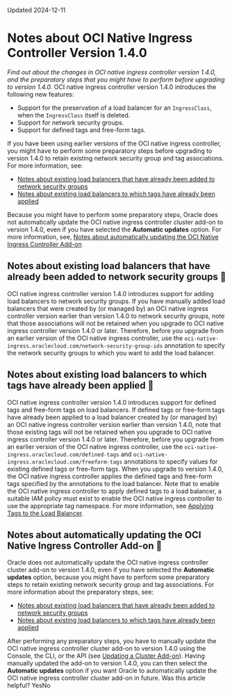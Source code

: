Updated 2024-12-11
# Notes about OCI Native Ingress Controller Version 1.4.0
_Find out about the changes in OCI native ingress controller version 1.4.0, and the preparatory steps that you might have to perform before upgrading to version 1.4.0._
OCI native ingress controller version 1.4.0 introduces the following new features:
  * Support for the preservation of a load balancer for an `IngressClass`, when the `IngressClass` itself is deleted.
  * Support for network security groups.
  * Support for defined tags and free-form tags.


If you have been using earlier versions of the OCI native ingress controller, you might have to perform some preparatory steps before upgrading to version 1.4.0 to retain existing network security group and tag associations. For more information, see:
  * [Notes about existing load balancers that have already been added to network security groups](https://docs.oracle.com/en-us/iaas/Content/ContEng/Tasks/contengsettingupnativeingresscontroller-140migrationnotes.htm#contengsettingupnativeingresscontroller_114migrationnotes__nic-140-notes-nsg-migration)
  * [Notes about existing load balancers to which tags have already been applied](https://docs.oracle.com/en-us/iaas/Content/ContEng/Tasks/contengsettingupnativeingresscontroller-140migrationnotes.htm#contengsettingupnativeingresscontroller_114migrationnotes__nic-140-notes-tag-migration)


Because you might have to perform some preparatory steps, Oracle does not automatically update the OCI native ingress controller cluster add-on to version 1.4.0, even if you have selected the **Automatic updates** option. For more information, see, [Notes about automatically updating the OCI Native Ingress Controller Add-on](https://docs.oracle.com/en-us/iaas/Content/ContEng/Tasks/contengsettingupnativeingresscontroller-140migrationnotes.htm#contengsettingupnativeingresscontroller_114migrationnotes__nic-140-notes-auto-update)
## Notes about existing load balancers that have already been added to network security groups 🔗 
OCI native ingress controller version 1.4.0 introduces support for adding load balancers to network security groups.
If you have manually added load balancers that were created by (or managed by) an OCI native ingress controller version earlier than version 1.4.0 to network security groups, note that those associations will not be retained when you upgrade to OCI native ingress controller version 1.4.0 or later.
Therefore, before you upgrade from an earlier version of the OCI native ingress controller, use the `oci-native-ingress.oraclecloud.com/network-security-group-ids` annotation to specify the network security groups to which you want to add the load balancer.
## Notes about existing load balancers to which tags have already been applied 🔗 
OCI native ingress controller version 1.4.0 introduces support for defined tags and free-form tags on load balancers.
If defined tags or free-form tags have already been applied to a load balancer created by (or managed by) an OCI native ingress controller version earlier than version 1.4.0, note that those existing tags will not be retained when you upgrade to OCI native ingress controller version 1.4.0 or later.
Therefore, before you upgrade from an earlier version of the OCI native ingress controller, use the `oci-native-ingress.oraclecloud.com/defined-tags` and `oci-native-ingress.oraclecloud.com/freeform-tags` annotations to specify values for existing defined tags or free-form tags.
When you upgrade to version 1.4.0, the OCI native ingress controller applies the defined tags and free-form tags specified by the annotations to the load balancer.
Note that to enable the OCI native ingress controller to apply defined tags to a load balancer, a suitable IAM policy must exist to enable the OCI native ingress controller to use the appropriate tag namespace. 
For more information, see [Applying Tags to the Load Balancer](https://docs.oracle.com/en-us/iaas/Content/ContEng/Tasks/contengsettingupnativeingresscontroller-configuring.htm#contengsettingupnativeingresscontroller_addingtags).
## Notes about automatically updating the OCI Native Ingress Controller Add-on 🔗 
Oracle does not automatically update the OCI native ingress controller cluster add-on to version 1.4.0, even if you have selected the **Automatic updates** option, because you might have to perform some preparatory steps to retain existing network security group and tag associations. For more information about the preparatory steps, see:
  * [Notes about existing load balancers that have already been added to network security groups](https://docs.oracle.com/en-us/iaas/Content/ContEng/Tasks/contengsettingupnativeingresscontroller-140migrationnotes.htm#contengsettingupnativeingresscontroller_114migrationnotes__nic-140-notes-nsg-migration)
  * [Notes about existing load balancers to which tags have already been applied](https://docs.oracle.com/en-us/iaas/Content/ContEng/Tasks/contengsettingupnativeingresscontroller-140migrationnotes.htm#contengsettingupnativeingresscontroller_114migrationnotes__nic-140-notes-tag-migration)


After performing any preparatory steps, you have to manually update the OCI native ingress controller cluster add-on to version 1.4.0 using the Console, the CLI, or the API (see [Updating a Cluster Add-on](https://docs.oracle.com/en-us/iaas/Content/ContEng/Tasks/update-add-on.htm#update-add-on "Find out how to update a cluster add-on using Kubernetes Engine \(OKE\).")). Having manually updated the add-on to version 1.4.0, you can then select the **Automatic updates** option if you want Oracle to automatically update the OCI native ingress controller cluster add-on in future.
Was this article helpful?
YesNo

